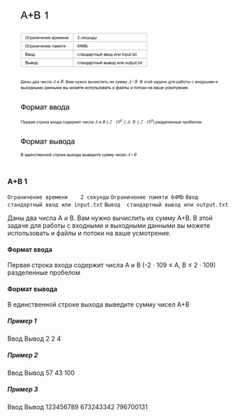 ![Сумма А В](../res/summ-a-b(1).png)

### A+B 1

`Ограничение времени	2 секунды`
`Ограничение памяти	64Mb`
`Ввод	стандартный ввод или input.txt`
`Вывод	стандартный вывод или output.txt`

Даны два числа A и B. Вам нужно вычислить их сумму A+B. В этой задаче для работы с входными и выходными данными вы можете использовать и файлы и потоки на ваше усмотрение.

#### Формат ввода

Первая строка входа содержит числа A и B (-2 ⋅ 109 ≤ A, B ≤ 2 ⋅ 109) разделенные пробелом

#### Формат вывода

В единственной строке выхода выведите сумму чисел A+B

##### Пример 1

Ввод	Вывод
2 2     4

##### Пример 2

Ввод	Вывод
57 43   100

##### Пример 3

Ввод	                 Вывод
123456789 673243342      796700131
